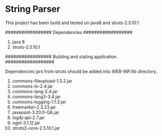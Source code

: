 # String Parser

This project has been build and tested on java8 and struts-2.5.10.1

################# Dependencies ##################

1. java 8
2. struts-2.5.10.1

################# Building and stating application ##################

Dependencies jars  from struts should be added into WEB-INF/lib directory.
1. commons-fileupload-1.3.2.jar
2. commons-io-2.4.jar
3. commons-lang-2.4.jar
4. commons-lang3-3.4.jar
5. commons-logging-1.1.3.jar
6. freemarker-2.3.23.jar
7. javassist-3.20.0-GA.jar
8. log4j-api-2.7.jar
9. ognl-3.1.12.jar
10. struts2-core-2.5.10.1.jar

